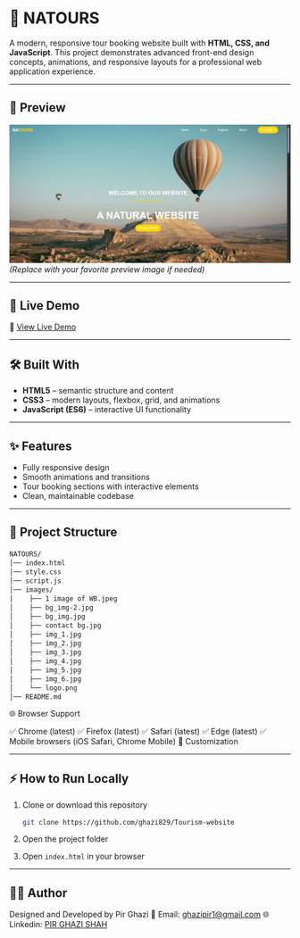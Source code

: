

# 🌿 NATOURS

A modern, responsive tour booking website built with **HTML, CSS, and JavaScript**. This project demonstrates advanced front-end design concepts, animations, and responsive layouts for a professional web application experience.

---

## 📸 Preview

![Natours Preview](./images/Screenshot%20.png)
*(Replace with your favorite preview image if needed)*

---

## 🚀 Live Demo

🔗 [View Live Demo](https://ghazi829.github.io/Tourism-website/)


---

## 🛠️ Built With

* **HTML5** – semantic structure and content
* **CSS3** – modern layouts, flexbox, grid, and animations
* **JavaScript (ES6)** – interactive UI functionality

---

## ✨ Features

* Fully responsive design
* Smooth animations and transitions
* Tour booking sections with interactive elements
* Clean, maintainable codebase

---

## 📂 Project Structure

```
NATOURS/
│── index.html
│── style.css
│── script.js
│── images/
│    ├── 1 image of WB.jpeg
│    ├── bg_img-2.jpg
│    ├── bg_img.jpg
│    ├── contact bg.jpg
│    ├── img_1.jpg
│    ├── img_2.jpg
│    ├── img_3.jpg
│    ├── img_4.jpg
│    ├── img_5.jpg
│    ├── img_6.jpg
│    └── logo.png
│── README.md
```


🌐 Browser Support


✅ Chrome (latest)
✅ Firefox (latest)
✅ Safari (latest)
✅ Edge (latest)
✅ Mobile browsers (iOS Safari, Chrome Mobile)
🔧 Customization

---

## ⚡ How to Run Locally

1. Clone or download this repository

   ```bash
   git clone https://github.com/ghazi829/Tourism-website
   ```
2. Open the project folder
3. Open `index.html` in your browser

---

## 👨‍💻 Author
Designed and Developed by Pir Ghazi
📧 Email: [ghazipir1@gmail.com](ghazipir1@gmail.com)
🌐 Linkedin: [PIR GHAZI SHAH](https://linkedin.com/in/pir-ghazi-shah)


